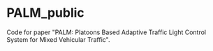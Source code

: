 # PALM_public
Code for paper "PALM: Platoons Based Adaptive Traffic Light Control System for Mixed Vehicular Traffic".
